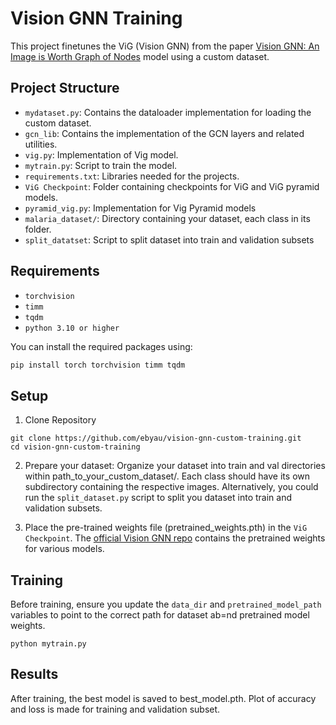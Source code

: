 # Vision GNN Training

This project finetunes the ViG (Vision GNN) from the paper [Vision GNN: An Image is Worth Graph of Nodes](https://arxiv.org/abs/2206.00272) model using a custom dataset. 

## Project Structure

- `mydataset.py`: Contains the dataloader implementation for loading the custom dataset.
- `gcn_lib`: Contains the implementation of the GCN layers and related utilities.
- `vig.py`: Implementation of Vig model.
- `mytrain.py`: Script to train the model.
- `requirements.txt`: Libraries needed for the projects.
- `ViG Checkpoint`: Folder containing checkpoints for ViG and ViG pyramid models.
- `pyramid_vig.py`: Implementation for Vig Pyramid models
- `malaria_dataset/`: Directory containing your dataset, each class in its folder.
- `split_datatset`: Script to split dataset into train and validation subsets

## Requirements
- `torchvision`
- `timm`
- `tqdm`
- `python 3.10 or higher`

You can install the required packages using:

```bash
pip install torch torchvision timm tqdm

```

## Setup
1. Clone Repository
```
git clone https://github.com/ebyau/vision-gnn-custom-training.git
cd vision-gnn-custom-training
```

2. Prepare your dataset:
Organize your dataset into train and val directories within path_to_your_custom_dataset/.
Each class should have its own subdirectory containing the respective images.
Alternatively, you could run the `split_dataset.py` script to split you dataset into train and validation subsets.

3. Place the pre-trained weights file (pretrained_weights.pth) in the `ViG Checkpoint`. The [official Vision GNN repo](https://github.com/huawei-noah/Efficient-AI-Backbones/tree/master/vig_pytorch)  contains the pretrained weights for various models.


## Training
Before training, ensure you update the `data_dir` and `pretrained_model_path` variables to point to the correct path for dataset ab=nd pretrained model weights.
```
python mytrain.py
```

## Results

After training, the best model is saved to best_model.pth. Plot of accuracy and loss is made for training and validation subset.

